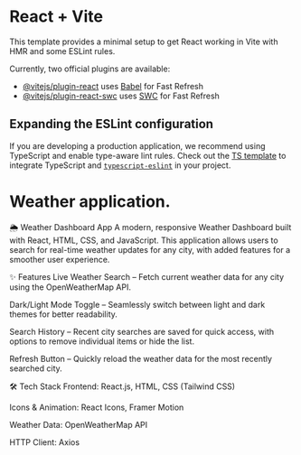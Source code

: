 # React + Vite

This template provides a minimal setup to get React working in Vite with HMR and some ESLint rules.

Currently, two official plugins are available:

- [@vitejs/plugin-react](https://github.com/vitejs/vite-plugin-react/blob/main/packages/plugin-react/README.md) uses [Babel](https://babeljs.io/) for Fast Refresh
- [@vitejs/plugin-react-swc](https://github.com/vitejs/vite-plugin-react-swc) uses [SWC](https://swc.rs/) for Fast Refresh

## Expanding the ESLint configuration

If you are developing a production application, we recommend using TypeScript and enable type-aware lint rules. Check out the [TS template](https://github.com/vitejs/vite/tree/main/packages/create-vite/template-react-ts) to integrate TypeScript and [`typescript-eslint`](https://typescript-eslint.io) in your project.

# Weather application.

🌦️ Weather Dashboard App
A modern, responsive Weather Dashboard built with React, HTML, CSS, and JavaScript. This application allows users to search for real-time weather updates for any city, with added features for a smoother user experience.

✨ Features
Live Weather Search – Fetch current weather data for any city using the OpenWeatherMap API.

Dark/Light Mode Toggle – Seamlessly switch between light and dark themes for better readability.

Search History – Recent city searches are saved for quick access, with options to remove individual items or hide the list.

Refresh Button – Quickly reload the weather data for the most recently searched city.

🛠️ Tech Stack
Frontend: React.js, HTML, CSS (Tailwind CSS)

Icons & Animation: React Icons, Framer Motion

Weather Data: OpenWeatherMap API

HTTP Client: Axios
